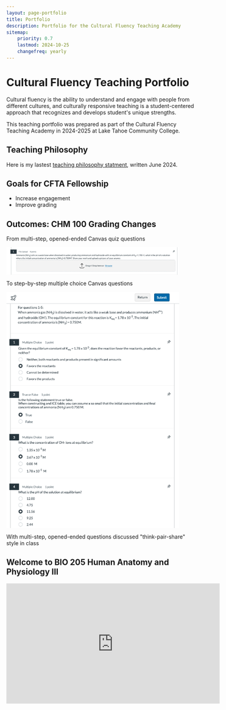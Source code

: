 ```yaml
---
layout: page-portfolio
title: Portfolio
description: Portfolio for the Cultural Fluency Teaching Academy 
sitemap:
    priority: 0.7
    lastmod: 2024-10-25
    changefreq: yearly
---
```


# Cultural Fluency Teaching Portfolio

Cultural fluency is the ability to understand and engage with people from different cultures, and culturally responsive teaching is a student-centered approach that recognizes and develops student's unique strengths. 

This teaching portfolio was prepared as part of the Cultural Fluency Teaching Academy in 2024-2025 at Lake Tahoe Community College. 

## Teaching Philosophy

Here is my lastest [teaching philosophy statment](https://www.raynaharris.com/blog/teaching-philosophy/), written June 2024.
 

## Goals for CFTA Fellowship

- Increase engagement 
- Improve grading 

## Outcomes: CHM 100 Grading Changes 

From multi-step, opened-ended Canvas quiz questions 

<img src="/images/CFTA-1.png" alt="review" width="90%" align="center"/>

To step-by-step multiple choice Canvas questions

<img src="/images/CFTA-2.png" alt="review" width="90%" align="center"/>

With multi-step, opened-ended questions discussed "think-pair-share" style in class 

## Welcome to BIO 205 Human Anatomy and Physiology III

<iframe width="560" height="315" src="https://www.youtube.com/embed/PgWxfAfsc48?si=iAJZBI5loWcwg8Cf" title="YouTube video player" frameborder="0" allow="accelerometer; autoplay; clipboard-write; encrypted-media; gyroscope; picture-in-picture; web-share" referrerpolicy="strict-origin-when-cross-origin" allowfullscreen></iframe>